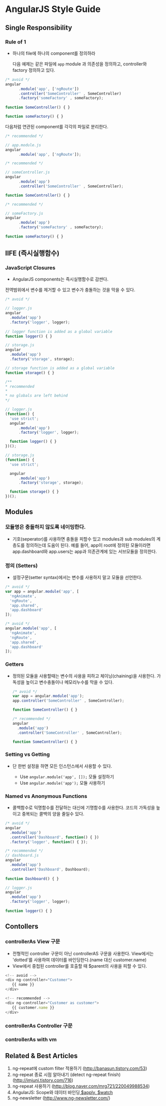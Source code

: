 # AngularJS Style Guide

## Single Responsibility

### Rule of 1

  - 하나의 file에 하나의 component를 정의하라  
   
 	다음 예제는 같은 파일에 `app` module 과 의존성을 정의하고, controller와 factory 정의하고 있다.

  ```javascript
  /* avoid */
  angular
    	.module('app', ['ngRoute'])
    	.controller('SomeController' , SomeController)
    	.factory('someFactory' , someFactory);
  	
  function SomeController() { }

  function someFactory() { }
  ```
  다음처럼 연관된 component를 각각의 파일로 분리한다.
    
  ```javascript
  /* recommended */
  
  // app.module.js
  angular
    	.module('app', ['ngRoute']);
  ```

  ```javascript
  /* recommended */
  
  // someController.js
  angular
    	.module('app')
    	.controller('SomeController' , SomeController);

  function SomeController() { }
  ```

  ```javascript
  /* recommended */
  
  // someFactory.js
  angular
    	.module('app')
    	.factory('someFactory' , someFactory);
  	
  function someFactory() { }
  ```
  
## IIFE (즉시실행함수)

### JavaScript Closures

  - AngularJS components는 즉시실행함수로 감싼다.
  
  전역범위에서 변수를 제거할 수 있고 변수가 충돌하는 것을 막을 수 있다.

  ```javascript
  /* avoid */
  
  // logger.js
  angular
    .module('app')
    .factory('logger', logger);
  	
  // logger function is added as a global variable  
  function logger() { }

  // storage.js
  angular
    .module('app')
    .factory('storage', storage);

  // storage function is added as a global variable  
  function storage() { }
  ```
  
  ```javascript
  /**
  * recommended 
  *
  * no globals are left behind 
  */

  // logger.js
  (function() {
    'use strict';
    angular
        .module('app')
        .factory('logger', logger);

    function logger() { }
  })();

  // storage.js
  (function() {
    'use strict';

    angular
        .module('app')
        .factory('storage', storage);

    function storage() { }
  })();
  ```
  
## Modules

### 모듈명은 충돌하지 않도록 네이밍한다.

  - 기호(seperator)를 사용하면 충돌을 피할수 있고 modules과 sub modules의 계층도를 정의하는데 도움이 된다.
  예를 들어, app이 root에 정의된 모듈이라면 app.dashboard와 app.users는 app과 의존관계에 있는 서브모듈을 정의한다.

### 정의 (Setters)

  - 설정구문(setter syntax)에서는 변수를 사용하지 말고 모듈을 선언한다.
  
  ```javascript
  /* avoid */
  var app = angular.module('app', [
    'ngAnimate',
    'ngRoute',
    'app.shared',
    'app.dashboard'
  ]);
  ```
  ```javascript
  /* avoid */
  angular.module('app', [
    'ngAnimate',
    'ngRoute',
    'app.shared',
    'app.dashboard'
  ]);
  ```

### Getters

- 정의된 모듈을 사용할때는 변수의 사용을 피하고 체이닝(chaining)을 사용한다. 가독성을 높이고 변수충돌이나 메모리누수를 막을 수 있다.

  ```javascript
  /* avoid */
  var app = angular.module('app');
  app.controller('SomeController' , SomeController);

  function SomeController() { }
  ```
  ```javascript
  /* recommended */
  angular
    .module('app')
    .controller('SomeController' , SomeController);

  function SomeController() { }
  ```
  
### Setting vs Getting

- 단 한번 설정을 하면 모든 인스턴스에서 사용할 수 있다.
	
	- Use `angular.module('app', []);` 모듈 설정하기
	- Use `angular.module('app');` 모듈 사용하기 

### Named vs Anonymous Functions
 - 콜백함수로 익명함수를 전달하는 대신에 기명함수를 사용한다. 코드의 가독성을 높이고 중복되는 콜백의 양을 줄일수 있다.

  ```javascript
  /* avoid */
  angular
    .module('app')
    .controller('Dashboard', function() { })
    .factory('logger', function() { });
  ```  
  
  ```javascript
  /* recommended */
  // dashboard.js
  angular
    .module('app')
    .controller('Dashboard', Dashboard);
    
  function Dashboard() { }
  ```  
  
  ```javascript
  // logger.js
  angular
    .module('app')
    .factory('logger', logger);
    
  function logger() { }
  ```  
  
## Contollers

### controllerAs View 구문
 - 전형적인 controller 구문이 아닌 controllerAS 구문을 사용한다. View에서는 'dotted'를 사용하여 데이터를 바인딩한다.(name 대신 customer.name) 
 - View에서 중첩된 controller를 호출할 때 $parent의 사용을 피할 수 있다.

 ```javascript
 <!-- avoid -->
 <div ng-controller="Customer">
    {{ name }}
 </div>
 ```
 
 ```javascript
 <!-- recommended -->
 <div ng-controller="Customer as customer">
    {{ customer.name }}
 </div>
 ```
 
### controllerAs Controller 구문


### controllerAs with vm





Related & Best Articles
------------------------------------------------------------------------------
1. ng-repeat에 custom filter 적용하기 (http://banasun.tistory.com/53)
2. ng-repeat 종료 시점 알아내기 (detect ng-repeat finish) (http://imjuni.tistory.com/716)
3. ng-repeat 사용하기 (http://blog.naver.com/mrg721/220049988534)
4. AngularJS: Scope와 데이터 바인딩[ $apply, $watch ](http://www.nextree.co.kr/p8890/)
5. ng-newsletter  (http://www.ng-newsletter.com/)

